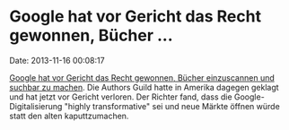 Google hat vor Gericht das Recht gewonnen, Bücher \...
======================================================

Date: 2013-11-16 00:08:17

[Google hat vor Gericht das Recht gewonnen, Bücher einzuscannen und
suchbar zu
machen](http://www.businessinsider.com/google-books-court-case-2013-11).
Die Authors Guild hatte in Amerika dagegen geklagt und hat jetzt vor
Gericht verloren. Der Richter fand, dass die Google-Digitalisierung
\"highly transformative\" sei und neue Märkte öffnen würde statt den
alten kaputtzumachen.
